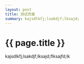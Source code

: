 ```yaml
---
layout: post 
title: 测试页面
summary: kajsdlkfj;lsakdjf;lksajd;
---
```


{{ page.title }}
================

kajsdlkfj;lsakdjf;lksajd;flksajfd;lk